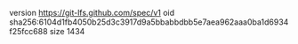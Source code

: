 version https://git-lfs.github.com/spec/v1
oid sha256:6104d1fb4050b25d3c3917d9a5bbabbdbb5e7aea962aaa0ba1d6934f25fcc688
size 1434
